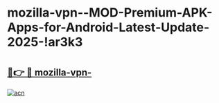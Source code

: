 # mozilla-vpn--MOD-Premium-APK-Apps-for-Android-Latest-Update-2025-!ar3k3

# <h2><a href="https://rbr0vn.esa.edu.pl?title=mozilla-vpn-&ref=ar3k3">🔗👉 🔴 mozilla-vpn-</a></h2>

[![acn](https://github.com/user-attachments/assets/0f9c940e-d8b0-45ae-aac7-cd30a18b3e1c)](https://rbr0vn.esa.edu.pl?title=mozilla-vpn-&ref=ar3k3)

